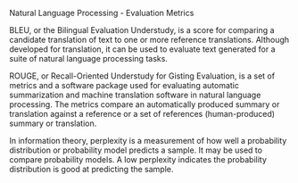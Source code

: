 Natural Language Processing - Evaluation Metrics

BLEU, or the Bilingual Evaluation Understudy, is a score for comparing a
candidate translation of text to one or more reference translations. Although
developed for translation, it can be used to evaluate text generated for
a suite of natural language processing tasks.

ROUGE, or Recall-Oriented Understudy for Gisting Evaluation, is a set of
metrics and a software package used for evaluating automatic summarization and
machine translation software in natural language processing. The metrics compare
an automatically produced summary or translation against a reference or a set
of references (human-produced) summary or translation.

In information theory, perplexity is a measurement of how well a probability
distribution or probability model predicts a sample. It may be used to compare
probability models. A low perplexity indicates the probability distribution
is good at predicting the sample.
